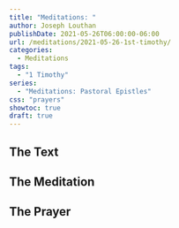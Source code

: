 ```yaml
---
title: "Meditations: "
author: Joseph Louthan
publishDate: 2021-05-26T06:00:00-06:00
url: /meditations/2021-05-26-1st-timothy/
categories:
  - Meditations
tags:
  - "1 Timothy"
series:
  - "Meditations: Pastoral Epistles"
css: "prayers"
showtoc: true
draft: true
---
```


## The Text


## The Meditation


## The Prayer

<div style="font-variant: small-caps;">

</div>

```text

```

